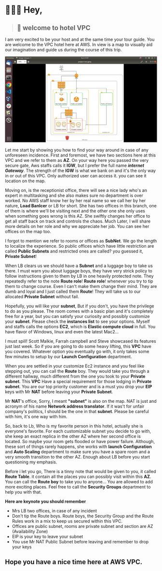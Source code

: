 # 👷🔧🔩 Hey, 

> ## 👀 welcome to hotel VPC 

I am very excited to be your host and at the same time your tour guide. You are welcome to the VPC hotel here at AWS. In view is a map to visually aid our imagination and guide us during the course of this trip.

![97% test coverage](/project_starter/diagram.png)

Let me start by showing you how to find your way around in case of any unforeseen incidence. First and foremost, we have two sections here at this VPC and we refer to them as **AZ**. On your way here you passed the very secure gate, Aws staffs calls it **IGW**, but I prefer the full name ***internet Gateway***. The strength of the **IGW** is what we bank on and it's the only way in or out of this VPC. Only authorized user can access it. you can see it location on the map.


Moving on, is the receptionist office, there will see a nice lady who's an expert in multitasking and she also makes sure no department is over worked. No AWS staff know her by her real name so we call her by her nature, **Load Banlcer** or LB for short. She has two offices in this branch, one of them is where we'll be visiting next and the other one she only uses when something goes wrong is this AZ. She swiftly changes her office to get all staff back on track and controls the chaos. Much Later, I will share more details on her role and why we appreciate her job. You can see her offices on the map too.

I forgot to mention we refer to rooms or offices as **SubNet**. We go the length to localize the experience. So public offices which have little restriction are called **Public Subnets** and restricted ones are called? you guessed it, **Private Subnet**!

When LB clears us we should have a **Subnet** and a luggage boy to take us there. I must warn you about luggage boys, they have very strick policy to follow instructions given to them by LB in one heavily protected note. They repeatedly refer to the note **Route role**! **Route role**! whenever you try to tip them to change course. Even I can't make them change their mind. They are dumb and loyal and I just called them **Route**! They will take us to our allocated **Private Subnet** without fail.


Hopefully, you will like your **subnet**, But if you don't, you have the privilege to do as you please. The room comes with a basic plan and it's completely free for a year, but you can satisfy your curiosity and possibly customize your **subnet**. Please check the **instances list** to see your options. Myself and staffs calls the options **EC2**, which is **Elastic compute cloud** in full. You have flavor of Windows, linux and even the latest Mac2...

I must spill! Scott Malkie, Farrah campbell and Steve showcased its features just last week. So if you are going to do some heavy lifting, this **VPC** have you covered. Whatever option you eventually go with, it only takes some few minutes to setup by our **Launch Configuration** department. 

When you are settled in your customize Ec2 instance and you feel like stepping out, you can call the **Route** boy. They would take you through a different hallway, much different from the one you took to your **Private subnet**. This **VPC** Have a special requirement for those lodging in **Private subnet**. You are our top priority customer and is a must you drop your **EIP** keys with Mr **NAT** before leaving your **Private Subnet**. 


Mr **NAT**'s office, Sorry, I meant **"subnet"** is also on the map. NAT is just and acronym of his name **Network address translator**. If it was't for unfair company's politics, I should be the one in that **subnet**. Please be careful with him, it's one way with him. 

So, back to Lb, Who is my favorite person in this hotel, actually she is everyone's favorite. For each customizable subnet you decide to go with, she keep an exact replica in the other AZ where her second office is located. So maybe your room gets flooded or have power failure. Although, these sort of things rarely happens, she works with **launch Configuration** and **Auto Scaling** department to make sure you have a spare room and a very smooth transition to the other AZ. Enough about LB before you start questioning my emphasis.

Before i let you go, There is a tinny note that would be given to you, it called **Route Table**. it contain all the places you can possibly visit within this **AZ**. You can call the **Route boy** to take you to anyone... You are allowed to add more exciting places. Feel free to call the **Security Groups** department to help you with that. 



**Here are keynote you should remember**

- Mrs LB two offices, in case of any incident
- Don't tip the Route boys. Route boys, the Security Group and the Route Rules work in a mix to keep us secured within this VPC.
- Offices are public subnet, rooms are private subnet and section are AZ (Availability Zone)
- EIP is your key to leave your subnet 
- You use Mr NAT Public Subnet before leaving and remember to drop your keys



## Hope you have a nice time here at AWS VPC.
